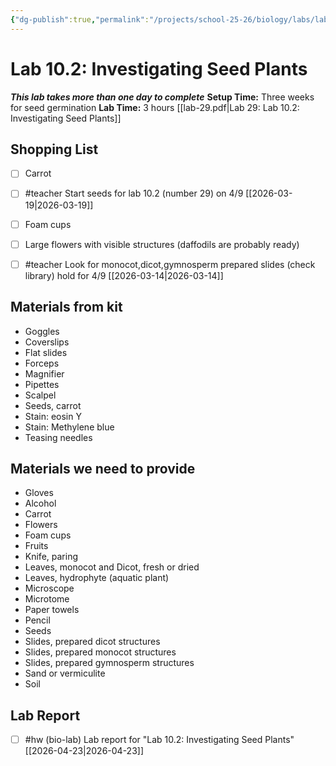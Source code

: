 ```yaml
---
{"dg-publish":true,"permalink":"/projects/school-25-26/biology/labs/lab-10-02-investigating-seed-plants/","title":"Lab 10.2: Investigating Seed Plants"}
---
```



#  Lab 10.2: Investigating Seed Plants

***This lab takes more than one day to complete***
**Setup Time:** Three weeks for seed germination
**Lab Time:** 3 hours
[[lab-29.pdf|Lab 29: Lab 10.2: Investigating Seed Plants]]

## Shopping List

- [ ] Carrot
- [ ] #teacher Start seeds for lab 10.2 (number 29) on 4/9 [[2026-03-19\|2026-03-19]]
- [ ] Foam cups
- [ ] Large flowers with visible structures (daffodils are probably ready)
- [ ] #teacher Look for monocot,dicot,gymnosperm prepared slides (check library) hold for 4/9 [[2026-03-14\|2026-03-14]]


## Materials from kit

- Goggles
- Coverslips
- Flat slides
- Forceps
- Magnifier
- Pipettes
- Scalpel
- Seeds, carrot
- Stain: eosin Y
- Stain: Methylene blue
- Teasing needles


## Materials we need to provide

- Gloves
- Alcohol
- Carrot
- Flowers
- Foam cups
- Fruits
- Knife, paring
- Leaves, monocot and Dicot, fresh or dried
- Leaves, hydrophyte (aquatic plant)
- Microscope
- Microtome
- Paper towels
- Pencil
- Seeds
- Slides, prepared dicot structures
- Slides, prepared monocot structures
- Slides, prepared gymnosperm structures
- Sand or vermiculite
- Soil



## Lab Report

- [ ] #hw (bio-lab) Lab report for "Lab 10.2: Investigating Seed Plants" [[2026-04-23\|2026-04-23]]

